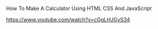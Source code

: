 How To Make A Calculator Using HTML CSS And JavaScript

https://www.youtube.com/watch?v=cGgLHJGyS34
